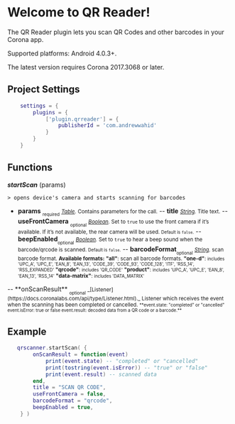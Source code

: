 ﻿# Welcome to QR Reader!

The QR Reader plugin lets you scan QR Codes and other barcodes in your Corona app.

Supported platforms: Android 4.0.3+.

The latest version requires Corona 2017.3068 or later.


## Project Settings
```lua
	settings = {
		plugins = {
			['plugin.qrreader'] = {
				publisherId = 'com.andrewwahid'
			}
		}
	}
```


## Functions

 ***startScan*** (params)

	> opens device's camera and starts scanning for barcodes

 - **params** <sub><sub>required</sub></sub>
<small> _[Table](https://docs.coronalabs.com/api/type/Table.html)._ Contains parameters for the call.</small>
-- **title**
<small>_[String](https://docs.coronalabs.com/api/type/String.html)._ Title text.</small>
 -- **useFrontCamera** <sub><sub>optional</sub></sub>
				<small>_[Boolean](https://docs.coronalabs.com/api/type/Boolean.html)._ Set to `true` to use the front camera if it’s available. If it’s not available, the rear camera will be used. <small>Default is `false`.</small></small>
-- **beepEnabled**<sub><sub>optional</sub></sub>
<small>_[Boolean](https://docs.coronalabs.com/api/type/Boolean.html)._ Set to `true` to hear a beep sound when the barcode/qrcode is scanned. <small>Default is `false`.</small></small>
-- **barcodeFormat**<sub><sub>optional</sub></sub>
<small>_[String](https://docs.coronalabs.com/api/type/String.html)._ scan barcode format.
**Available formats:**
**"all"**: scan all barcode formats.
**"one-d"**: <small>includes 'UPC_A', 'UPC_E', 'EAN_8', 'EAN_13', 'CODE_39', 'CODE_93', 'CODE_128', 'ITF', 'RSS_14', 'RSS_EXPANDED'</small>
**"qrcode"**: <small>includes 'QR_CODE'</small>
**"product"**: <small>includes 'UPC_A', 'UPC_E', 'EAN_8', 'EAN_13', 'RSS_14'</small>
**"data-matrix"**: <small>includes 'DATA_MATRIX'</small>
</small>
-- **onScanResult** <sub><sub>optional</sub></sub>
<small> _[Listener](https://docs.coronalabs.com/api/type/Listener.html)._ Listener which receives the event when the scanning has been completed or cancelled.
<small>**event.state: "completed" or "cancelled"
event.isError: true or false
event.result: decoded data from a QR code or a barcode.**</small></small>

##  Example

```lua
   qrscanner.startScan( {
   		onScanResult = function(event) 
   			print(event.state) -- "completed" or "cancelled"
   			print(tostring(event.isError)) -- "true" or "false"
   			print(event.result) -- scanned data
   		end,
   		title = "SCAN QR CODE",
   		useFrontCamera = false,
   		barcodeFormat = "qrcode",
   		beepEnabled = true,
   	} )
 ```

